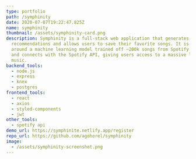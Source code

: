 ```yaml
---
type: portfolio
path: /symphinity
date: 2020-07-07T19:22:47.825Z
name: symphinity
thumbnail: /assets/symphinity-card.png
description: Symphinity is a full-stack web application that generates music
  recommendations and allows users to save their favorite songs. It is built
  around a machine learning model trained off ~200k songs from Spotify's library
  and connects with the Spotify API, giving users access to a massive library of
  music.
backend_tools:
  - node.js
  - express
  - knex
  - postgres
frontend_tools:
  - react
  - axios
  - styled-components
  - jwt
other_tools:
  - spotify api
demo_url: https://symphinite.netlify.app/register
repo_url: https://github.com/agohorel/symphinity
image:
  - /assets/symphinity-screenshot.png
---
```

